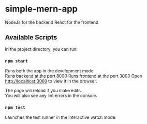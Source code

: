 # simple-mern-app

NodeJs for the backend
React for the frontend

## Available Scripts

In the project directory, you can run:

### `npm start`

Runs both the app in the development mode.<br />
Runs backend at the port 8000
Runs frontend at the port 3000
Open [http://localhost:3000](http://localhost:3000) to view it in the browser.


The page will reload if you make edits.<br />
You will also see any lint errors in the console.

### `npm test`

Launches the test runner in the interactive watch mode.<br />
